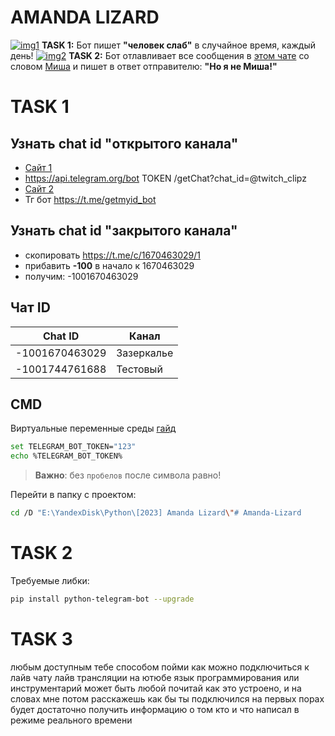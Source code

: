 # AMANDA LIZARD
[![img1](https://i.imgur.com/iEhVQbu.png)](https://t.me/c/1670463029/22981)
__TASK 1:__ Бот пишет __"человек слаб"__ в случайное время, каждый день!
[![img2](https://i.imgur.com/XGysCKv.png)](https://t.me/c/1670463029/22970)
__TASK 2:__ Бот отлавливает все сообщения в [этом чате](https://t.me/+KX4rjiQrjpc2NjIy) со словом [Миша](https://regex101.com/) и пишет в ответ отправителю: __"Но я не Миша!"__

# TASK 1
## Узнать chat id __"открытого канала"__
- [Сайт 1](https://lavrynenko.com/get_id_from_telegram.php)
- https://api.telegram.org/bot TOKEN /getChat?chat_id=@twitch_clipz
- [Сайт 2](https://xcoding.guru/chat-id-telegram)
- Тг бот https://t.me/getmyid_bot

## Узнать chat id __"закрытого канала"__
- скопировать https://t.me/c/1670463029/1
- прибавить __-100__ в начало к 1670463029
- получим: -1001670463029

## Чат ID
| Chat ID | Канал |
| ------ | ------ |
| -1001670463029 | Зазеркалье |
| -1001744761688 | Тестовый |

## CMD
Виртуальные переменные среды [гайд](https://www3.ntu.edu.sg/home/ehchua/programming/howto/Environment_Variables.html)
```sh
set TELEGRAM_BOT_TOKEN="123"
echo %TELEGRAM_BOT_TOKEN%
```
> __Важно__: без `пробелов` после символа равно!

Перейти в папку с проектом:
```sh
cd /D "E:\YandexDisk\Python\[2023] Amanda Lizard\"# Amanda-Lizard
```

# TASK 2
Требуемые либки:
```sh
pip install python-telegram-bot --upgrade
```

# TASK 3
любым доступным тебе способом пойми как можно подключиться к лайв чату лайв трансляции на ютюбе
язык программирования или инструментарий может быть любой
почитай как это устроено, и на словах мне потом расскажешь как бы ты подключился
на первых порах будет достаточно получить информацию о том кто и что написал в режиме реального времени
